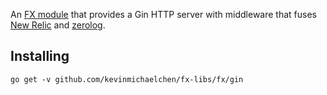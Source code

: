 An [FX module](https://github.com/uber-go/fx) that provides a Gin HTTP server
with middleware that fuses [New Relic](https://github.com/newrelic/go-agent) and
[zerolog](https://github.com/rs/zerolog).

## Installing
```shell
go get -v github.com/kevinmichaelchen/fx-libs/fx/gin
```